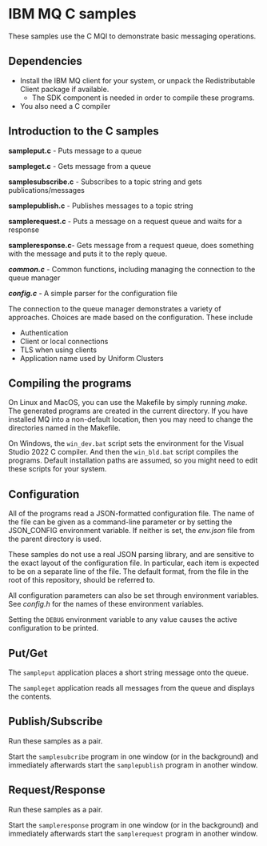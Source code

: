 # IBM MQ C samples
These samples use the C MQI to demonstrate basic messaging operations.

## Dependencies
* Install the IBM MQ client for your system, or unpack the Redistributable Client package if available.
  * The SDK component is needed in order to compile these programs.
* You also need a C compiler

## Introduction to the C samples

**sampleput.c** - Puts message to a queue

**sampleget.c** - Gets message from a queue

**samplesubscribe.c** - Subscribes to a topic string and gets publications/messages

**samplepublish.c** - Publishes messages to a topic string

**samplerequest.c** - Puts a message on a request queue and waits for a response

**sampleresponse.c**- Gets message from a request queue, does something with the message and puts it to the reply queue.

***common.c*** - Common functions, including managing the connection to the queue manager

***config.c*** - A simple parser for the configuration file

The connection to the queue manager demonstrates a variety of approaches. Choices are made based on the configuration.
These include
* Authentication
* Client or local connections
* TLS when using clients
* Application name used by Uniform Clusters

## Compiling the programs
On Linux and MacOS, you can use the Makefile by simply running _make_. The generated programs are created in the current
directory. If you have installed MQ into a non-default location, then you may need to change the directories named in
the Makefile.

On Windows, the `win_dev.bat` script sets the environment for the Visual Studio 2022 C compiler. And then the
`win_bld.bat` script compiles the programs. Default installation paths are assumed, so you might need to edit these
scripts for your system.

## Configuration
All of the programs read a JSON-formatted configuration file. The name of the file can be given as a command-line
parameter or by setting the JSON_CONFIG environment variable. If neither is set, the _env.json_ file from the parent
directory is used.

These samples do not use a real JSON parsing library, and are sensitive to the exact layout of the configuration file.
In particular, each item is expected to be on a separate line of the file.
The default format, from the file in the root of this repository, should be referred to.

All configuration parameters can also be set through environment variables. See _config.h_ for the names of these
environment variables.

Setting the `DEBUG` environment variable to any value causes the active configuration to be printed.

## Put/Get
The `sampleput` application places a short string message onto the queue.

The `sampleget` application reads all messages from the queue and displays the contents.

## Publish/Subscribe
Run these samples as a pair.

Start the `samplesubcribe` program in one window (or in the background) and immediately afterwards start the
`samplepublish` program in another window.

## Request/Response
Run these samples as a pair.

Start the `sampleresponse` program in one window (or in the background) and immediately afterwards start the
`samplerequest` program in another window.


